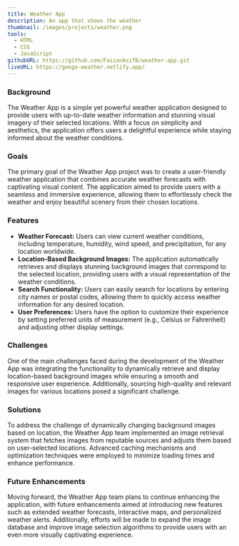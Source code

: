 ```yaml
---
title: Weather App
description: An app that shows the weather
thumbnail: /images/projects/weather.png
tools:
  - HTML
  - CSS
  - JavaScript
githubURL: https://github.com/FaizanAsifB/weather-app.git
liveURL: https://geega-weather.netlify.app/
---
```


### Background

The Weather App is a simple yet powerful weather application designed to provide users with up-to-date weather information and stunning visual imagery of their selected locations. With a focus on simplicity and aesthetics, the application offers users a delightful experience while staying informed about the weather conditions.

### Goals

The primary goal of the Weather App project was to create a user-friendly weather application that combines accurate weather forecasts with captivating visual content. The application aimed to provide users with a seamless and immersive experience, allowing them to effortlessly check the weather and enjoy beautiful scenery from their chosen locations.

### Features

- **Weather Forecast:** Users can view current weather conditions, including temperature, humidity, wind speed, and precipitation, for any location worldwide.
- **Location-Based Background Images:** The application automatically retrieves and displays stunning background images that correspond to the selected location, providing users with a visual representation of the weather conditions.
- **Search Functionality:** Users can easily search for locations by entering city names or postal codes, allowing them to quickly access weather information for any desired location.
- **User Preferences:** Users have the option to customize their experience by setting preferred units of measurement (e.g., Celsius or Fahrenheit) and adjusting other display settings.

### Challenges

One of the main challenges faced during the development of the Weather App was integrating the functionality to dynamically retrieve and display location-based background images while ensuring a smooth and responsive user experience. Additionally, sourcing high-quality and relevant images for various locations posed a significant challenge.

### Solutions

To address the challenge of dynamically changing background images based on location, the Weather App team implemented an image retrieval system that fetches images from reputable sources and adjusts them based on user-selected locations. Advanced caching mechanisms and optimization techniques were employed to minimize loading times and enhance performance.

### Future Enhancements

Moving forward, the Weather App team plans to continue enhancing the application, with future enhancements aimed at introducing new features such as extended weather forecasts, interactive maps, and personalized weather alerts. Additionally, efforts will be made to expand the image database and improve image selection algorithms to provide users with an even more visually captivating experience.
